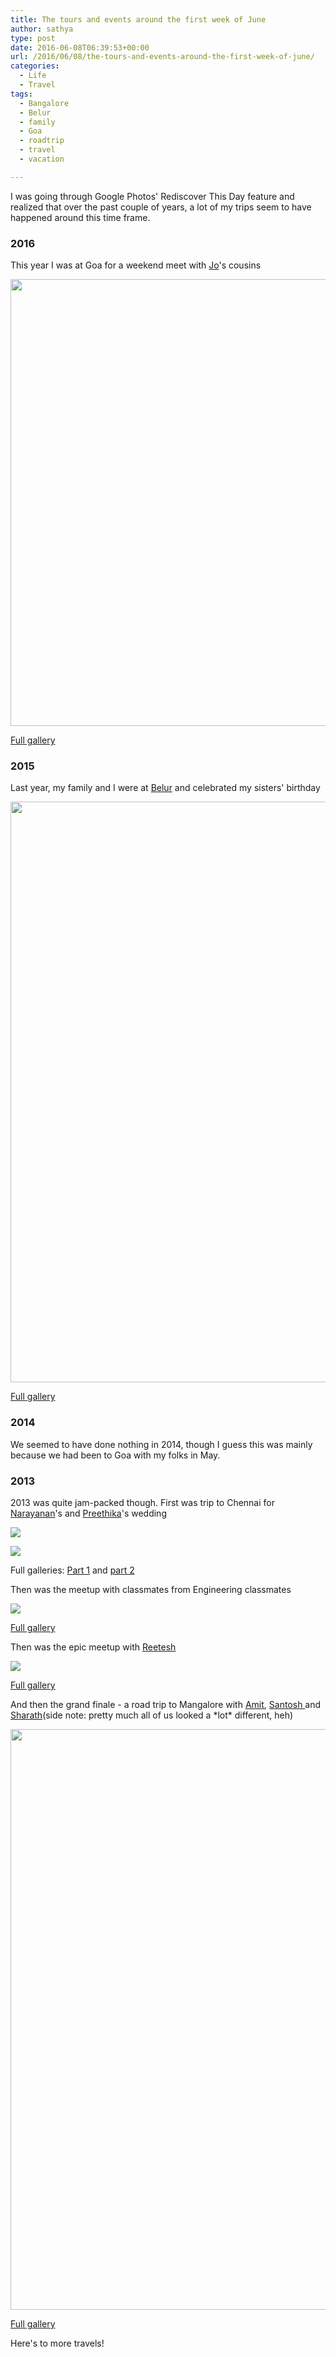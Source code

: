 ```yaml
---
title: The tours and events around the first week of June
author: sathya
type: post
date: 2016-06-08T06:39:53+00:00
url: /2016/06/08/the-tours-and-events-around-the-first-week-of-june/
categories:
  - Life
  - Travel
tags:
  - Bangalore
  - Belur
  - family
  - Goa
  - roadtrip
  - travel
  - vacation

---
```

I was going through Google Photos' Rediscover This Day feature and realized that over the past couple of years, a lot of my trips seem to have happened around this time frame.

<!--more-->

### 2016

This year I was at Goa for a weekend meet with <a href="https://twitter.com/joshenoy" target="_blank">Jo</a>'s cousins

<img src="https://lh3.googleusercontent.com/0URUd0n3AFMoocOQuaPOuBzmkmByxcu2sswar0PfvosqvUKDAAOPd3O8xnyYIjS56QRppLPFJlMlGwDMQiWdpaFbItE6wVQhDbmn5HCggWJdiTm3v3Dz7JqvwNHsaKsI18tlNsEeVUZOEVgafJmeoHkC9fqnqSIFASmWtMIT2IN1bsmcNi3QrAo8EaTV0XtHZqrfSPqetNC2rQ2ZX6vLiR27IuDhl6lif6E7ZwMfy0mt1PvedMHHCCkmsJmpTyAN2pqt68Yx6iwpqETsBJ83fdRiNob3tXrT7Bbr9f1FTd2ew1b5rqV2s3VDqvKJIPSC_UaEmALbr5mx9Ek-Vwd7TlW1OtJWMWQYdl1sU1iHeKNpd2MUpyy7p2KaR_xt_6BJWxzW5Dn30JE6sa7KMAZt0lVfVOKvhyXkCdVG9deJvmyTeSePsDFaFUCHvBhL0QC4O-_eE-UIx1qk1Sn60HToDShdOKwgNoAJ4tA8i1o_kAL2e1Si3zmxX-kDIEUUo9DPdQXXq_lYRBP1sxtshySRgVq6orwK5doAQ9lcJfjnIzrRN7Fo1AvUPH89cN0K6v0fHXTbmFm1ElyVzv6mWCmJfSTi7yexzqP8=w1271-h950-no" width="955" height="715" /> 

<a href="https://goo.gl/photos/wKSr96NiovBUpS6g7" target="_blank">Full gallery</a>

### 2015

Last year, my family and I were at <a href="https://en.wikipedia.org/wiki/Belur" target="_blank">Belur</a> and celebrated my sisters' birthday

<img class="SzDcob" src="https://lh3.googleusercontent.com/NJ2-FIAj_OEy7qugruchgv7N9bDHrRfu8iV2kbMbkwp4aL2F2-yvj4gdD8HpURW6RsPcZZJBiGsJgbc9Cg0c-XLH2CzbazJQC2gSiNunwhoxxkvPEbS2EeCndAxx1NBfHaTNb90FQyHR3zwn8bIPdf8bXstH1EYwegDzoO3R4m0YT3dJIVw34o2elYPytkimoRUtf2myaAjQq3OPShJQHwyevmKIZcPoV38lLwL_FDFSle7mFNGNoOIEGzt3nmVtUqhAHnkOqdMSZ9LGNrqz1JSNf8LWGTj3XxVSBJpgSow86Hgwvcl5i4BMaPNndnHt7ggiUrrGqL6YWLvVttpPhDDBwCKSHPJFTOXZoq6h5Tc-vv73o21yPPHWSBubq80Xgf7mv3miOt87yhTJloZVFciiWhJ8lF0_Vi6mOy7vsosmLmpuEw0D5WDR4STp0scUzCNA_bQ7DiYdAt1rawxHwK-0MPWh5P_iAeEtLFBG5NehCcelpTPNlYsezqJ1Hr-hkJx4zI9aQjtvqA1oDBhOd9hH_KMQrgSuVM_GMGoMwrvS9DyebpIMTcCqzBHQWihF9Xh1KlrnA_421j-aEaUBbtWlzloJlLKo=s929-no" width="929" height="929" /> 

<a href="https://goo.gl/photos/Hu2UoogsS6TWdp4r9" target="_blank">Full gallery</a>

### 2014

We seemed to have done nothing in 2014, though I guess this was mainly because we had been to Goa with my folks in May.

### 2013

2013 was quite jam-packed though. First was trip to Chennai for <a href="https://twitter.com/narayananh" target="_blank">Narayanan</a>'s and <a href="https://passingports.com/" target="_blank">Preethika</a>'s wedding

![][1] 

![][2] 

Full galleries: <a href="https://goo.gl/photos/ojNU4z8DjZVrEc3XA" target="_blank">Part 1</a> and <a href="https://goo.gl/photos/7N5kjQ1BSsRMZbnK7" target="_blank">part 2</a>

Then was the meetup with classmates from Engineering classmates

![][3] 

<a href="https://goo.gl/photos/BPZQtRsjGKpKoJ3y9" target="_blank">Full gallery</a>

Then was the epic meetup with <a href="https://twitter.com/reetesh" target="_blank">Reetesh</a>

![][4] 

<a href="https://goo.gl/photos/EKAQUKb38pWz46Ao8" target="_blank">Full gallery</a>

And then the grand finale - a road trip to Mangalore with <a href="https://twitter.com/daaku" target="_blank">Amit</a>, <a href="https://twitter.com/9_6" target="_blank">Santosh </a>and <a href="https://twitter.com/sharathpatali" target="_blank">Sharath</a>(side note: pretty much all of us looked a \*lot\* different, heh)

<img class="SzDcob" src="https://lh3.googleusercontent.com/6T1ml0gR-h60zDao69e7niUsOgVOYS7R1h-SoPtrmB5Avj5wWBpTXe-aLZtQJyvNmMxbpp_SMwCl5d9STJamGSHcJsLm8Atq4E54LVinbjH2bW394d_abrlczIG_4x1mh9EMUsVs06dXmqNw0u0HLNvT1iNTOHuNG1IGLHx_mw6rX6vgyLjA59Fte4VmBjJ_U6H9gG4Rj3QN3YNxA6lv7gVgETBVJeipGFZ3i-3qXO8syt-8QxFlpbDkWZCWX0vQFpDdrD2OMsaO3159Y0xdat7FNKj5LbAL5cmxXiIIx_Ns3XFycEbRfBwH3OPmXCcWWHyqImfsZ1_KG4kLMxsQay9sjjg0QKzWAb1gOy0xtQpT3w9ztLgotuvASMFIoV4_LdoI2W-i6_po-9QuAfvhSFcqHYXMFuCT1FUkeBGoIzlFzj6HHemn968me5FmHZYrT_GgE2_r7YflIXDigfjohcQyYssX9ukUTuACfd5TfEsBsLmlEJhVhcbMumbUoVkuiBKxld66W4fLwNcyE7AZZC9oVOp6ZAM0Q0Oz9fvZekgJXM5p1ITPePcYu-PSJ1B_voW9T0T_AfcWYLaSDdar4lVt982oUgaB=s929-no" width="929" height="929" /> 

<a href="https://goo.gl/photos/efbfaHDGSEPKBUM8A" target="_blank">Full gallery</a>

Here's to more travels!

 [1]: https://lh3.googleusercontent.com/SRQ8LgKWTe_a2cqGkIs7PNjsArRbk35g7xMlAwzbZxjKMR0Pe2U-6dvMi5L6YVvCsesTDL2eCpvfCKaZg0zZdLIqA54n2ysSW08Ev6Ef6Ubgkfvr8CHIwXluArmCsGaQUyPDnJLy5s-QXD2XNW5aJaRvxBJu-bQYBwxL7gC2_AzzrzLHaBGrYwq0glvRvjXoSv8705iGjnZnbU4zN1WUefafUzbAGwnVG1fX8DMZ0K-1p5H3BRPa_7g450hed9jm4JPRdcaeouILj-EBXP_UqN5-faE8qHusE0ijxVLLuVv6l99yn4MQe9KWwc1wzeo5plp1cZzrF8bDanGLb-gAZmfik1WMCCGPDD4-l8FjxhXE-y2OLT5KJOEHnBnER4GUbuWf3CTmxXIqeyIQTvJLjLGtzOMVvJZPvpClOHq49-7E7RYblQegcKCT_zee1AfH2ZPa04x6swWUZ9YQ9gAsCChw5trAdqQVFwko5PgO5qoKPHAjaCRGXoMULIAE1YCGhm5HH6VVBdKiKW0aGLNAsxeZiJkjOqQKlceGpdja41Y0wZctxHNDzbknSEsRuZ89a-g5MEfHkAAyhP9dRnWj2c9YAWIIcCNw=s929-no
 [2]: https://lh3.googleusercontent.com/IIPAeDcBYmu3FzmKIbSYBa8RBstOdxpab7OqD02LlgoZn0mmrT0ME9-qxbZAulFaZ3s_K9jixRL1fUefWmYeKSPmyq1ICYii1Hw-yq4a3Ef73VV2Y97f35KFreOJ7pjHMmH_37TNSpPFTzPdggTGY0sq2Y5xzRM76s6DZaGBnVUBREU1Lia_BS2-KpsB841pVGQF89q-dgUOTYvmBMXfB95hTKbTpAGSZ1i-M3WusXSkD67r5tIT7RY8BMKFwbk9QyLOAY30jD5IFfqRsh-LYy6hP8MzIbgZPxBmLTuRQuRfhQ1Vcbz08jhLCft44E271qnG2wJCKXw8Ke7ppUZunxpljQl0Jie7PLAAd2g4ba8B69RYq_frKbTik-rhKhEXeOBcAr-j2VswIgRFScuW2CkcC2AIqa9aDXoRm_nLR_qFVOAiK2pqZEqrRmTm19-ZIkj_6gYAOc1F6cKtFjLd6i18WbGSnX7IfdRe-zl5BantEvLNNUA4N5jWsFNqvhKAlIHOLXAromJ_ba1Z4URq0XJ11cPrE3jxTqxvRrzKvsbG29m7Sa25C_Jy14_7FueLw1DBnbPTYVCAjEK9Ai7TwPmZ85B1SYhT=s929-no
 [3]: https://lh3.googleusercontent.com/X82xnjvQOgW3ktfc3mI6pQP6NS8lqoOhQuNct2rLUmWYcE9aUH_e3GScTZBQFgYz6VS1Co52razUUoeZiD__r2s1whPyudm7JeeYRJHBVpKdxOZw9b15QWB3D8s70JfMP-tXhM_5K2ggBoeCC790woIzib6rGCoERoHxRtIq7KNhCYXjiGl_QNUehZG_k6NGjQ02wA0qbjrc0Glv_gwm8aS1H2Fardo3aLJRQonEu7rV7kJg5LDYAtwJVtQGgS3eOrt_Gao8RQY1w_9ifHIUix71vWZhrAl14jTMA0ryLmsrYfKIGFZAUaAf5Cq6GpkoAPTVTsLr8tLqVuH-K6BW-BBYctmdKWiDqELqnUYir6kSzCTJos9Y1BiScEaiECXXdncyb9sW2yh-0ljU8WGu56Bk0ndsiYNp7fmYyztOSuJ2R_ahg0zGGZbJQiTFxB_sQa2Ho0uV28Qw5uwzmRQIUKYeX0TGreUAMNKIPKYmmKvYfa6w3kaIq92-_XVfNK4tNO9f5WBDU3LYqFiLA1GIh2VA1rZov66_j0sTzqCgtBtks4-sWwnUW_DrwMZWYWufal-70DZnjtF_U6CdWhighYwk_4iWeAgb=s929-no
 [4]: https://lh3.googleusercontent.com/_3iMCo9m5e5bqSU-i4k06Ir_65pi_7pnPbv1Xaoxn1fkgc4CUL116jUXjCejmw_zB3oqn6iOUL2gDTYPlCQfYmxe46AdBwozqtfoRQkg8lHUAXbd3JzTP7rq3p9orq0wSknlpuebyp-JQTVtOAS_HSulWVv9E_Nh-pVtncOJWt7Gu5q5SNZmqcbaonFGrEw5jvXDPmwCiW5f4jNNWURBJwSAQKLBa588x09OxF98h2YZFh53futydDQ__Nf6YQFKo5EhOGB9z5M40VdI70O4A06p9QwBAujUtfHeANsqMEDumJoYJOi3V2ai8v6lwpeLqw9nrgk6V9-nV-2cK9WoPbpVZa29JGd1sc-jNGUdka6lMRmt0I5NFrWlIZLCF_MDumyjPPqc86WNhjJmtnIy96mselzKoOFvugAVg69QbI65BQ5HpdE85h4g_lM9SorLZkXN7F4GK59ibDGZLKuJuQvj57NBtrDj2REy6r7yOP7tPmY-gMOwTxTzt1c-kPXJZvU8X7dIBk_PJqt1YfjfVApBCdps12u3SsqaHJicQOoA6qMn-Oh1rO8EqrKPnEs_G1geFxNWVRrfGPbBNH12xuFT4H625lpr=s929-no